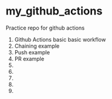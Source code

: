 # my_github_actions
Practice repo for github actions

1. Github Actions basic basic workflow   
2. Chaining example
3. Push example
4. PR example
5. 
6.
7.
8.
9.
